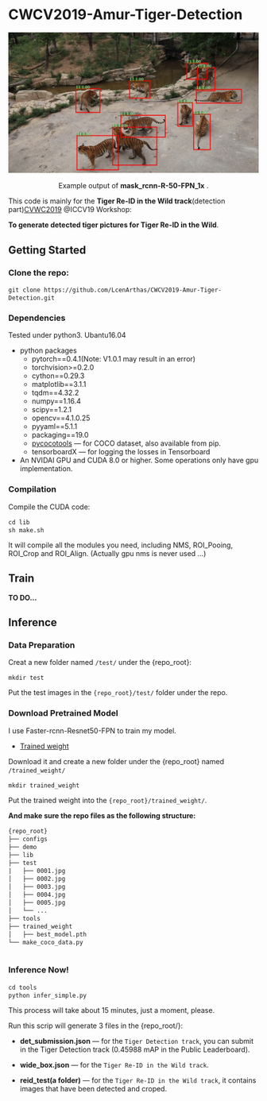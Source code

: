# CWCV2019-Amur-Tiger-Detection

<div align="center">

<img src="demo/1354_Mask_RCNN-R50-FPN.jpg" width="700px"/>

<p> Example output of <b>mask_rcnn-R-50-FPN_1x</b> .</p>

</div>

This code is mainly for the **Tiger Re-ID in the Wild track**(detection part)[CVWC2019](https://cvwc2019.github.io/challenge.html) @ICCV19 Workshop:

**To generate detected tiger pictures for Tiger Re-ID in the Wild**.

## Getting Started
### Clone the repo:

```
git clone https://github.com/LcenArthas/CWCV2019-Amur-Tiger-Detection.git
```
### Dependencies

Tested under python3. Ubantu16.04

- python packages
  - pytorch==0.4.1(Note: V1.0.1 may result in an error)
  - torchvision>=0.2.0
  - cython==0.29.3
  - matplotlib==3.1.1
  - tqdm==4.32.2
  - numpy==1.16.4
  - scipy==1.2.1
  - opencv==4.1.0.25
  - pyyaml==5.1.1
  - packaging==19.0
  - [pycocotools](https://github.com/cocodataset/cocoapi)  — for COCO dataset, also available from pip.
  - tensorboardX  — for logging the losses in Tensorboard
- An NVIDAI GPU and CUDA 8.0 or higher. Some operations only have gpu implementation.

### Compilation

Compile the CUDA code:

```
cd lib 
sh make.sh
```

It will compile all the modules you need, including NMS, ROI_Pooing, ROI_Crop and ROI_Align. (Actually gpu nms is never used ...)

## Train

**TO DO...**

## Inference

### Data Preparation

Creat a new folder named `/test/` under the {repo_root}:

```
mkdir test
```

Put the test images in the `{repo_root}/test/` folder under the repo.

### Download Pretrained Model

I use Faster-rcnn-Resnet50-FPN to train my model.

 - [Trained weight](https://pan.baidu.com/s/1q5Wdzcq6aKtM1H_VugCe3w)

Download it and create a new folder under the {repo_root} named `/trained_weight/`

```
mkdir trained_weight
```

Put the trained weight into the `{repo_root}/trained_weight/`.

**And make sure the repo files as the following structure:**
  ```
  {repo_root}
  ├── configs
  ├── demo
  ├── lib
  ├── test
  |   ├── 0001.jpg
  │   ├── 0002.jpg
  │   ├── 0003.jpg
  │   ├── 0004.jpg
  │   ├── 0005.jpg
  │   └── ...
  ├── tools
  ├── trained_weight
  │   ├── best_model.pth
  └── make_coco_data.py
      
  ```
  
### Inference Now!

```
cd tools
python infer_simple.py
```

This process will take about 15 minutes, just a moment, please. 

Run this scrip will generate 3 files in the {repo_root/}:

- **det_submission.json** — for the `Tiger Detection track`, you can submit in the Tiger Detection track (0.45988 mAP in the Public Leaderboard).

- **wide_box.json** — for the `Tiger Re-ID in the Wild track`.

- **reid_test(a folder)** — for the `Tiger Re-ID in the Wild track`, it contains images that have been detected and croped.


